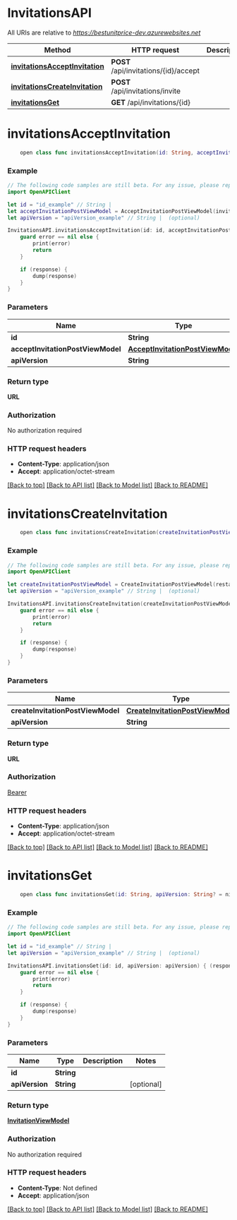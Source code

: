 # InvitationsAPI

All URIs are relative to *https://bestunitprice-dev.azurewebsites.net*

Method | HTTP request | Description
------------- | ------------- | -------------
[**invitationsAcceptInvitation**](InvitationsAPI.md#invitationsacceptinvitation) | **POST** /api/invitations/{id}/accept | 
[**invitationsCreateInvitation**](InvitationsAPI.md#invitationscreateinvitation) | **POST** /api/invitations/invite | 
[**invitationsGet**](InvitationsAPI.md#invitationsget) | **GET** /api/invitations/{id} | 


# **invitationsAcceptInvitation**
```swift
    open class func invitationsAcceptInvitation(id: String, acceptInvitationPostViewModel: AcceptInvitationPostViewModel, apiVersion: String? = nil, completion: @escaping (_ data: URL?, _ error: Error?) -> Void)
```



### Example
```swift
// The following code samples are still beta. For any issue, please report via http://github.com/OpenAPITools/openapi-generator/issues/new
import OpenAPIClient

let id = "id_example" // String | 
let acceptInvitationPostViewModel = AcceptInvitationPostViewModel(invitationId: "invitationId_example", firstName: "firstName_example", lastName: "lastName_example", phoneNumber: "phoneNumber_example", password: "password_example") // AcceptInvitationPostViewModel | 
let apiVersion = "apiVersion_example" // String |  (optional)

InvitationsAPI.invitationsAcceptInvitation(id: id, acceptInvitationPostViewModel: acceptInvitationPostViewModel, apiVersion: apiVersion) { (response, error) in
    guard error == nil else {
        print(error)
        return
    }

    if (response) {
        dump(response)
    }
}
```

### Parameters

Name | Type | Description  | Notes
------------- | ------------- | ------------- | -------------
 **id** | **String** |  | 
 **acceptInvitationPostViewModel** | [**AcceptInvitationPostViewModel**](AcceptInvitationPostViewModel.md) |  | 
 **apiVersion** | **String** |  | [optional] 

### Return type

**URL**

### Authorization

No authorization required

### HTTP request headers

 - **Content-Type**: application/json
 - **Accept**: application/octet-stream

[[Back to top]](#) [[Back to API list]](../README.md#documentation-for-api-endpoints) [[Back to Model list]](../README.md#documentation-for-models) [[Back to README]](../README.md)

# **invitationsCreateInvitation**
```swift
    open class func invitationsCreateInvitation(createInvitationPostViewModel: CreateInvitationPostViewModel, apiVersion: String? = nil, completion: @escaping (_ data: URL?, _ error: Error?) -> Void)
```



### Example
```swift
// The following code samples are still beta. For any issue, please report via http://github.com/OpenAPITools/openapi-generator/issues/new
import OpenAPIClient

let createInvitationPostViewModel = CreateInvitationPostViewModel(restaurantId: 123, email: "email_example") // CreateInvitationPostViewModel | 
let apiVersion = "apiVersion_example" // String |  (optional)

InvitationsAPI.invitationsCreateInvitation(createInvitationPostViewModel: createInvitationPostViewModel, apiVersion: apiVersion) { (response, error) in
    guard error == nil else {
        print(error)
        return
    }

    if (response) {
        dump(response)
    }
}
```

### Parameters

Name | Type | Description  | Notes
------------- | ------------- | ------------- | -------------
 **createInvitationPostViewModel** | [**CreateInvitationPostViewModel**](CreateInvitationPostViewModel.md) |  | 
 **apiVersion** | **String** |  | [optional] 

### Return type

**URL**

### Authorization

[Bearer](../README.md#Bearer)

### HTTP request headers

 - **Content-Type**: application/json
 - **Accept**: application/octet-stream

[[Back to top]](#) [[Back to API list]](../README.md#documentation-for-api-endpoints) [[Back to Model list]](../README.md#documentation-for-models) [[Back to README]](../README.md)

# **invitationsGet**
```swift
    open class func invitationsGet(id: String, apiVersion: String? = nil, completion: @escaping (_ data: InvitationViewModel?, _ error: Error?) -> Void)
```



### Example
```swift
// The following code samples are still beta. For any issue, please report via http://github.com/OpenAPITools/openapi-generator/issues/new
import OpenAPIClient

let id = "id_example" // String | 
let apiVersion = "apiVersion_example" // String |  (optional)

InvitationsAPI.invitationsGet(id: id, apiVersion: apiVersion) { (response, error) in
    guard error == nil else {
        print(error)
        return
    }

    if (response) {
        dump(response)
    }
}
```

### Parameters

Name | Type | Description  | Notes
------------- | ------------- | ------------- | -------------
 **id** | **String** |  | 
 **apiVersion** | **String** |  | [optional] 

### Return type

[**InvitationViewModel**](InvitationViewModel.md)

### Authorization

No authorization required

### HTTP request headers

 - **Content-Type**: Not defined
 - **Accept**: application/json

[[Back to top]](#) [[Back to API list]](../README.md#documentation-for-api-endpoints) [[Back to Model list]](../README.md#documentation-for-models) [[Back to README]](../README.md)

